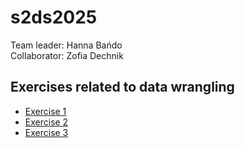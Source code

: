 # s2ds2025
Team leader: Hanna Bańdo  
Collaborator: Zofia Dechnik

## Exercises related to data wrangling
- [Exercise 1](data_wrangling/Exercise%201.md)
- [Exercise 2](data_wrangling/Exercise%202.md)
- [Exercise 3](data_wrangling/Exercise%203.md)

